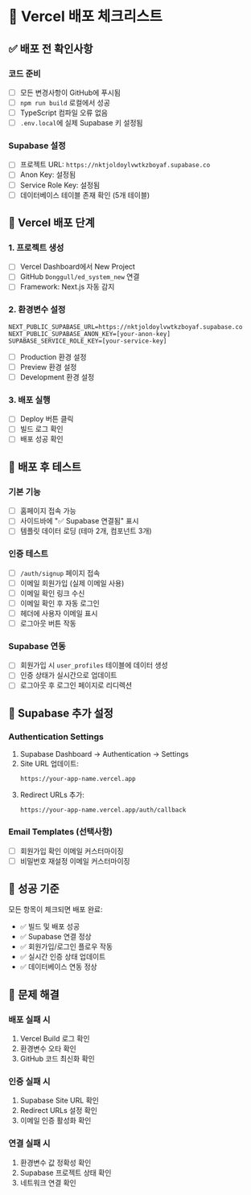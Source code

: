 # 🚀 Vercel 배포 체크리스트

## ✅ 배포 전 확인사항

### 코드 준비
- [ ] 모든 변경사항이 GitHub에 푸시됨
- [ ] `npm run build` 로컬에서 성공
- [ ] TypeScript 컴파일 오류 없음
- [ ] `.env.local`에 실제 Supabase 키 설정됨

### Supabase 설정
- [ ] 프로젝트 URL: `https://nktjoldoylvwtkzboyaf.supabase.co`
- [ ] Anon Key: 설정됨
- [ ] Service Role Key: 설정됨
- [ ] 데이터베이스 테이블 존재 확인 (5개 테이블)

## 🔧 Vercel 배포 단계

### 1. 프로젝트 생성
- [ ] Vercel Dashboard에서 New Project
- [ ] GitHub `Donggull/ed_system_new` 연결
- [ ] Framework: Next.js 자동 감지

### 2. 환경변수 설정
```
NEXT_PUBLIC_SUPABASE_URL=https://nktjoldoylvwtkzboyaf.supabase.co
NEXT_PUBLIC_SUPABASE_ANON_KEY=[your-anon-key]
SUPABASE_SERVICE_ROLE_KEY=[your-service-key]
```

- [ ] Production 환경 설정
- [ ] Preview 환경 설정  
- [ ] Development 환경 설정

### 3. 배포 실행
- [ ] Deploy 버튼 클릭
- [ ] 빌드 로그 확인
- [ ] 배포 성공 확인

## 🧪 배포 후 테스트

### 기본 기능
- [ ] 홈페이지 접속 가능
- [ ] 사이드바에 "✅ Supabase 연결됨" 표시
- [ ] 템플릿 데이터 로딩 (테마 2개, 컴포넌트 3개)

### 인증 테스트
- [ ] `/auth/signup` 페이지 접속
- [ ] 이메일 회원가입 (실제 이메일 사용)
- [ ] 이메일 확인 링크 수신
- [ ] 이메일 확인 후 자동 로그인
- [ ] 헤더에 사용자 이메일 표시
- [ ] 로그아웃 버튼 작동

### Supabase 연동
- [ ] 회원가입 시 `user_profiles` 테이블에 데이터 생성
- [ ] 인증 상태가 실시간으로 업데이트
- [ ] 로그아웃 후 로그인 페이지로 리디렉션

## 🔄 Supabase 추가 설정

### Authentication Settings
1. Supabase Dashboard → Authentication → Settings
2. Site URL 업데이트:
   ```
   https://your-app-name.vercel.app
   ```
3. Redirect URLs 추가:
   ```
   https://your-app-name.vercel.app/auth/callback
   ```

### Email Templates (선택사항)
- [ ] 회원가입 확인 이메일 커스터마이징
- [ ] 비밀번호 재설정 이메일 커스터마이징

## 🎯 성공 기준

모든 항목이 체크되면 배포 완료:

- ✅ 빌드 및 배포 성공
- ✅ Supabase 연결 정상
- ✅ 회원가입/로그인 플로우 작동
- ✅ 실시간 인증 상태 업데이트
- ✅ 데이터베이스 연동 정상

## 🐛 문제 해결

### 배포 실패 시
1. Vercel Build 로그 확인
2. 환경변수 오타 확인
3. GitHub 코드 최신화 확인

### 인증 실패 시
1. Supabase Site URL 확인
2. Redirect URLs 설정 확인
3. 이메일 인증 활성화 확인

### 연결 실패 시
1. 환경변수 값 정확성 확인
2. Supabase 프로젝트 상태 확인
3. 네트워크 연결 확인